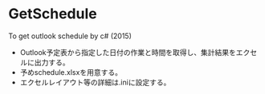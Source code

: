 # GetSchedule
To get outlook schedule by c# (2015)

- Outlook予定表から指定した日付の作業と時間を取得し、集計結果をエクセルに出力する。<br>
- 予めschedule.xlsxを用意する。<br>
- エクセルレイアウト等の詳細は.iniに設定する。
